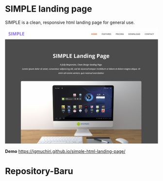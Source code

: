 # SIMPLE landing page

SIMPLE is a clean, responsive html landing page for general use.

![img](assets/img/screenshot.jpg)

**Demo** <https://jgmuchiri.github.io/simple-html-landing-page/>
# Repository-Baru
